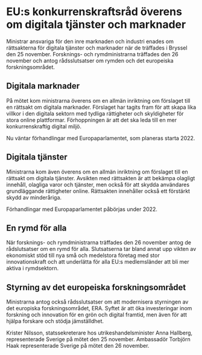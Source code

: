 # EU:s konkurrenskraftsråd överens om digitala tjänster och marknader

Ministrar ansvariga för den inre marknaden och industri enades om rättsakterna för digitala tjänster och marknader när de träffades i Bryssel den 25 november. Forsknings- och rymdministrarna träffades den 26 november och antog rådsslutsatser om rymden och det europeiska forskningsområdet.

## Digitala marknader

På mötet kom ministrarna överens om en allmän inriktning om förslaget till en rättsakt om digitala marknader. Förslaget har tagits fram för att skapa lika villkor i den digitala sektorn med tydliga rättigheter och skyldigheter för stora online plattformar. Förhoppningen är att det ska leda till en mer konkurrenskraftig digital miljö.

Nu väntar förhandlingar med Europaparlamentet, som planeras starta 2022.

## Digitala tjänster

Ministrarna kom även överens om en allmän inriktning om förslaget till en rättsakt om digitala tjänster. Avsikten med rättsakten är att bekämpa olagligt innehåll, olagliga varor och tjänster, men också för att skydda användares grundläggande rättigheter online. Rättsakten innehåller också ett förstärkt skydd av minderåriga.

Förhandlingar med Europaparlamentet påbörjas under 2022.

## En rymd för alla

När forsknings- och rymdministrarna träffades den 26 november antog de rådslutsatser om en rymd för alla. Slutsatserna tar bland annat upp vikten av ekonomiskt stöd till nya små och medelstora företag med stor innovationskraft och att underlätta för alla EU:s medlemsländer att bli mer aktiva i rymdsektorn.

## Styrning av det europeiska forskningsområdet

Ministrarna antog också rådsslutsatser om att modernisera styrningen av det europiska forskningsområdet, ERA. Syftet är att öka investeringar inom forskning och innovation för en grön och digital framtid, men även för att hjälpa forskare och stödja jämställdhet.

Krister Nilsson, statssekreterare hos utrikeshandelsminister Anna Hallberg, representerade Sverige på mötet den 25 november. Ambassadör Torbjörn Haak representerade Sverige på mötet den 26 november.
